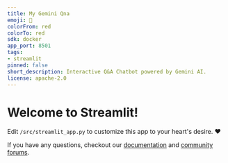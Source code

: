 ```yaml
---
title: My Gemini Qna
emoji: 🚀
colorFrom: red
colorTo: red
sdk: docker
app_port: 8501
tags:
- streamlit
pinned: false
short_description: Interactive Q&A Chatbot powered by Gemini AI.
license: apache-2.0
---
```


# Welcome to Streamlit!

Edit `/src/streamlit_app.py` to customize this app to your heart's desire. :heart:

If you have any questions, checkout our [documentation](https://docs.streamlit.io) and [community
forums](https://discuss.streamlit.io).
